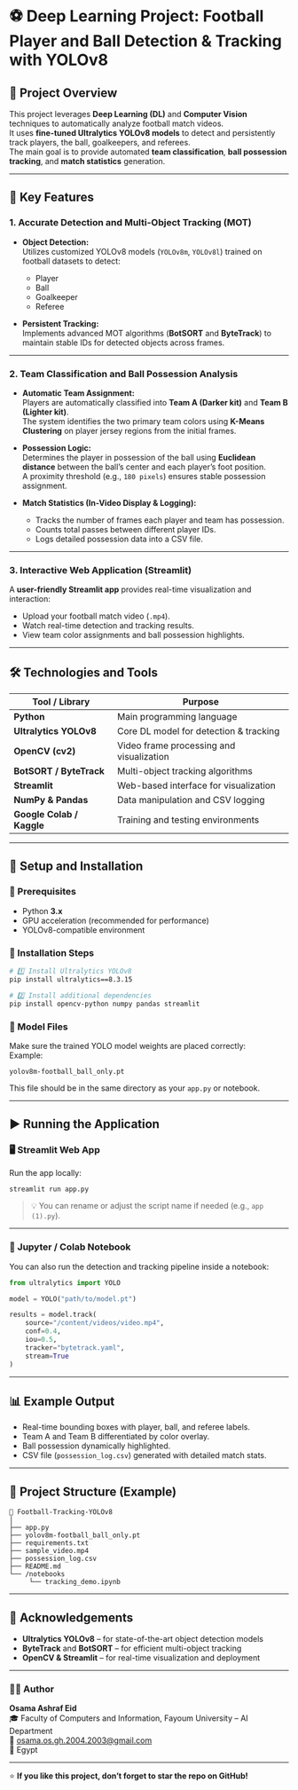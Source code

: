 # ⚽ Deep Learning Project: Football Player and Ball Detection & Tracking with YOLOv8

## 🧠 Project Overview
This project leverages **Deep Learning (DL)** and **Computer Vision** techniques to automatically analyze football match videos.  
It uses **fine-tuned Ultralytics YOLOv8 models** to detect and persistently track players, the ball, goalkeepers, and referees.  
The main goal is to provide automated **team classification**, **ball possession tracking**, and **match statistics** generation.

---

## 🌟 Key Features

### 1. Accurate Detection and Multi-Object Tracking (MOT)
- **Object Detection:**  
  Utilizes customized YOLOv8 models (`YOLOv8m`, `YOLOv8l`) trained on football datasets to detect:
  - Player  
  - Ball  
  - Goalkeeper  
  - Referee  

- **Persistent Tracking:**  
  Implements advanced MOT algorithms (**BotSORT** and **ByteTrack**) to maintain stable IDs for detected objects across frames.

---

### 2. Team Classification and Ball Possession Analysis
- **Automatic Team Assignment:**  
  Players are automatically classified into **Team A (Darker kit)** and **Team B (Lighter kit)**.  
  The system identifies the two primary team colors using **K-Means Clustering** on player jersey regions from the initial frames.

- **Possession Logic:**  
  Determines the player in possession of the ball using **Euclidean distance** between the ball’s center and each player’s foot position.  
  A proximity threshold (e.g., `180 pixels`) ensures stable possession assignment.

- **Match Statistics (In-Video Display & Logging):**
  - Tracks the number of frames each player and team has possession.  
  - Counts total passes between different player IDs.  
  - Logs detailed possession data into a CSV file.

---

### 3. Interactive Web Application (Streamlit)
A **user-friendly Streamlit app** provides real-time visualization and interaction:
- Upload your football match video (`.mp4`).  
- Watch real-time detection and tracking results.  
- View team color assignments and ball possession highlights.  

---

## 🛠 Technologies and Tools

| Tool / Library | Purpose |
|-----------------|----------|
| **Python** | Main programming language |
| **Ultralytics YOLOv8** | Core DL model for detection & tracking |
| **OpenCV (cv2)** | Video frame processing and visualization |
| **BotSORT / ByteTrack** | Multi-object tracking algorithms |
| **Streamlit** | Web-based interface for visualization |
| **NumPy & Pandas** | Data manipulation and CSV logging |
| **Google Colab / Kaggle** | Training and testing environments |

---

## 🚀 Setup and Installation

### 🔹 Prerequisites
- Python **3.x**
- GPU acceleration (recommended for performance)
- YOLOv8-compatible environment

### 🔹 Installation Steps
```bash
# 1️⃣ Install Ultralytics YOLOv8
pip install ultralytics==8.3.15

# 2️⃣ Install additional dependencies
pip install opencv-python numpy pandas streamlit
```

### 🔹 Model Files
Make sure the trained YOLO model weights are placed correctly:  
Example:
```
yolov8m-football_ball_only.pt
```
This file should be in the same directory as your `app.py` or notebook.

---

## ▶️ Running the Application

### 🖥 Streamlit Web App
Run the app locally:
```bash
streamlit run app.py
```

> 💡 You can rename or adjust the script name if needed (e.g., `app (1).py`).

---

### 📓 Jupyter / Colab Notebook
You can also run the detection and tracking pipeline inside a notebook:
```python
from ultralytics import YOLO

model = YOLO("path/to/model.pt")

results = model.track(
    source="/content/videos/video.mp4",
    conf=0.4,
    iou=0.5,
    tracker="bytetrack.yaml",
    stream=True
)
```

---

## 📊 Example Output
- Real-time bounding boxes with player, ball, and referee labels.  
- Team A and Team B differentiated by color overlay.  
- Ball possession dynamically highlighted.  
- CSV file (`possession_log.csv`) generated with detailed match stats.

---

## 📁 Project Structure (Example)
```
📂 Football-Tracking-YOLOv8
│
├── app.py
├── yolov8m-football_ball_only.pt
├── requirements.txt
├── sample_video.mp4
├── possession_log.csv
├── README.md
└── /notebooks
     └── tracking_demo.ipynb
```

---

## 📢 Acknowledgements
- **Ultralytics YOLOv8** – for state-of-the-art object detection models  
- **ByteTrack** and **BotSORT** – for efficient multi-object tracking  
- **OpenCV & Streamlit** – for real-time visualization and deployment  

---

### 🧑‍💻 Author
**Osama Ashraf Eid**  
🎓 Faculty of Computers and Information, Fayoum University – AI Department  
📧 [osama.os.gh.2004.2003@gmail.com](mailto:osama.os.gh.2004.2003@gmail.com)  
📍 Egypt

---

⭐ **If you like this project, don’t forget to star the repo on GitHub!**
